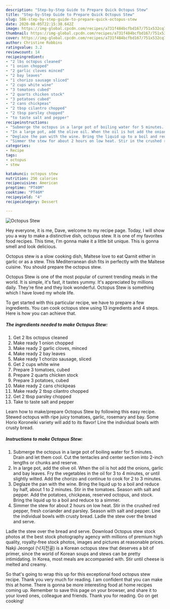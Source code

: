 ```yaml
---
description: "Step-by-Step Guide to Prepare Quick Octopus Stew"
title: "Step-by-Step Guide to Prepare Quick Octopus Stew"
slug: 586-step-by-step-guide-to-prepare-quick-octopus-stew
date: 2020-08-05T22:15:38.642Z
image: https://img-global.cpcdn.com/recipes/a731f484bcfbd167/751x532cq70/octopus-stew-recipe-main-photo.jpg
thumbnail: https://img-global.cpcdn.com/recipes/a731f484bcfbd167/751x532cq70/octopus-stew-recipe-main-photo.jpg
cover: https://img-global.cpcdn.com/recipes/a731f484bcfbd167/751x532cq70/octopus-stew-recipe-main-photo.jpg
author: Christine Robbins
ratingvalue: 3.2
reviewcount: 14
recipeingredient:
- "2 lbs octopus cleaned"
- "1 onion chopped"
- "2 garlic cloves minced"
- "2 bay leaves"
- "1 chorizo sausage sliced"
- "2 cups white wine"
- "3 tomatoes cubed"
- "2 quarts chicken stock"
- "3 potatoes cubed"
- "2 cans chickpeas"
- "2 tbsp cilantro chopped"
- "2 tbsp parsley chopped"
- "to taste salt and pepper"
recipeinstructions:
- "Submerge the octopus in a large pot of boiling water for 5 minutes. Drain and let them cool. Cut the tentacles and center section into 2-inch lengths or chunks and reserve."
- "In a large pot, add the olive oil. When the oil is hot add the onions, garlic and bay leaves. Fry the vegetables in the oil for 3 to 4 minutes, or until slightly wilted. Add the chorizo and continue to cook for 2 to 3 minutes."
- "Deglaze the pan with the wine. Bring the liquid up to a boil and reduce by half, about 1 to 2 minutes. Stir in the tomatoes. Season with salt and pepper. Add the potatoes, chickpeas, reserved octopus, and stock. Bring the liquid up to a boil and reduce to a simmer."
- "Simmer the stew for about 2 hours on low heat. Stir in the crushed red pepper, fresh coriander and parsley. Season with salt and pepper. Line the individual bowls with crusty bread. Ladle the stew over the bread and serve."
categories:
- Recipe
tags:
- octopus
- stew

katakunci: octopus stew 
nutrition: 256 calories
recipecuisine: American
preptime: "PT40M"
cooktime: "PT46M"
recipeyield: "4"
recipecategory: Dessert

---
```



![Octopus Stew](https://img-global.cpcdn.com/recipes/a731f484bcfbd167/751x532cq70/octopus-stew-recipe-main-photo.jpg)

Hey everyone, it is me, Dave, welcome to my recipe page. Today, I will show you a way to make a distinctive dish, octopus stew. It is one of my favorites food recipes. This time, I'm gonna make it a little bit unique. This is gonna smell and look delicious.

Octopus stew is a slow cooking dish, Maltese love to eat Qarnit either in garlic or as a stew. This Mediterranean dish fits in perfectly with the Maltese cuisine. You should prepare the octopus stew.

Octopus Stew is one of the most popular of current trending meals in the world. It is simple, it's fast, it tastes yummy. It's appreciated by millions daily. They're fine and they look wonderful. Octopus Stew is something which I have loved my whole life.


To get started with this particular recipe, we have to prepare a few ingredients. You can cook octopus stew using 13 ingredients and 4 steps. Here is how you can achieve that.

<!--inarticleads1-->

##### The ingredients needed to make Octopus Stew:

1. Get 2 lbs octopus cleaned
1. Make ready 1 onion chopped
1. Make ready 2 garlic cloves, minced
1. Make ready 2 bay leaves
1. Make ready 1 chorizo sausage, sliced
1. Get 2 cups white wine
1. Prepare 3 tomatoes, cubed
1. Prepare 2 quarts chicken stock
1. Prepare 3 potatoes, cubed
1. Make ready 2 cans chickpeas
1. Make ready 2 tbsp cilantro chopped
1. Get 2 tbsp parsley chopped
1. Take to taste salt and pepper


Learn how to make/prepare Octopus Stew by following this easy recipe. Stewed octopus with ripe juicy tomatoes, garlic, rosemary and bay. Some Horio Koroneiki variety will add to its flavor! Line the individual bowls with crusty bread. 

<!--inarticleads2-->

##### Instructions to make Octopus Stew:

1. Submerge the octopus in a large pot of boiling water for 5 minutes. Drain and let them cool. Cut the tentacles and center section into 2-inch lengths or chunks and reserve.
1. In a large pot, add the olive oil. When the oil is hot add the onions, garlic and bay leaves. Fry the vegetables in the oil for 3 to 4 minutes, or until slightly wilted. Add the chorizo and continue to cook for 2 to 3 minutes.
1. Deglaze the pan with the wine. Bring the liquid up to a boil and reduce by half, about 1 to 2 minutes. Stir in the tomatoes. Season with salt and pepper. Add the potatoes, chickpeas, reserved octopus, and stock. Bring the liquid up to a boil and reduce to a simmer.
1. Simmer the stew for about 2 hours on low heat. Stir in the crushed red pepper, fresh coriander and parsley. Season with salt and pepper. Line the individual bowls with crusty bread. Ladle the stew over the bread and serve.


Ladle the stew over the bread and serve. Download Octopus stew stock photos at the best stock photography agency with millions of premium high quality, royalty-free stock photos, images and pictures at reasonable prices. Nakji Jeongol (낙지전골) is a Korean octopus stew that deserves a bit of primer, since the world of Korean soups and stews can be pretty intimidating. In Korea, most meals are accompanied with. Stir until cheese is melted and creamy. 

So that's going to wrap this up for this exceptional food octopus stew recipe. Thank you very much for reading. I am confident that you can make this at home. There is gonna be more interesting food at home recipes coming up. Remember to save this page on your browser, and share it to your loved ones, colleague and friends. Thank you for reading. Go on get cooking!
